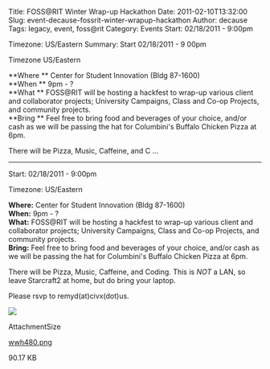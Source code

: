 Title: FOSS@RIT Winter Wrap-up Hackathon
Date: 2011-02-10T13:32:00
Slug: event-decause-fossrit-winter-wrapup-hackathon
Author: decause
Tags: legacy, event, foss@rit
Category: Events
Start: 02/18/2011 - 9:00pm

Timezone: US/Eastern
Summary: 
	Start  02/18/2011 - 9 00pm

Timezone  US/Eastern

**Where ** Center for Student Innovation (Bldg 87-1600)  
**When ** 9pm - ?  
**What ** FOSS@RIT will be hosting a hackfest to wrap-up various client and collaborator projects; University Campaigns, Class and Co-op Projects, and community projects.  
**Bring ** Feel free to bring food and beverages of your choice, and/or cash as we will be passing the hat for Columbini's Buffalo Chicken Pizza at 6pm.  

There will be Pizza, Music, Caffeine, and C ... 

---
Start: 02/18/2011 - 9:00pm

Timezone: US/Eastern

**Where:** Center for Student Innovation (Bldg 87-1600)  
**When:** 9pm - ?  
**What:** FOSS@RIT will be hosting a hackfest to wrap-up various client and collaborator projects; University Campaigns, Class and Co-op Projects, and community projects.  
**Bring:** Feel free to bring food and beverages of your choice, and/or cash as we will be passing the hat for Columbini's Buffalo Chicken Pizza at 6pm.  

There will be Pizza, Music, Caffeine, and Coding. This is _NOT_ a LAN, so
leave Starcraft2 at home, but do bring your laptop.

Please rsvp to remyd(at)civx(dot)us.

[![](http://foss.rit.edu/files/wwh480.png)](http://foss.rit.edu/WWH/flyer)

AttachmentSize

[wwh480.png](http://foss.rit.edu/files/wwh480_0.png)

90.17 KB

